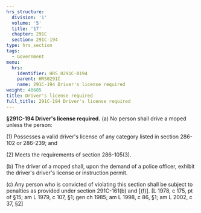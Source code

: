 ```yaml
---
hrs_structure:
  division: '1'
  volume: '5'
  title: '17'
  chapter: 291C
  section: 291C-194
type: hrs_section
tags:
  - Government
menu:
  hrs:
    identifier: HRS_0291C-0194
    parent: HRS0291C
    name: 291C-194 Driver's license required
weight: 48685
title: Driver's license required
full_title: 291C-194 Driver's license required
---
```

**§291C-194 Driver's license required.** (a) No person shall drive a moped unless the person:

(1) Possesses a valid driver's license of any category listed in section 286-102 or 286-239; and

(2) Meets the requirements of section 286-105(3).

(b) The driver of a moped shall, upon the demand of a police officer, exhibit the driver's driver's license or instruction permit.

(c) Any person who is convicted of violating this section shall be subject to penalties as provided under section 291C-161(b) and [(f)]. [L 1978, c 175, pt of §15; am L 1979, c 107, §1; gen ch 1985; am L 1998, c 86, §1; am L 2002, c 37, §2]